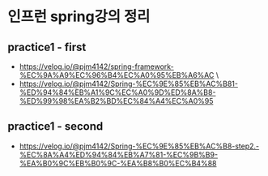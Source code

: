 # 인프런 spring강의 정리
## practice1 - first
- https://velog.io/@pjm4142/spring-framework-%EC%9A%A9%EC%96%B4%EC%A0%95%EB%A6%AC \
- https://velog.io/@pjm4142/Spring-%EC%9E%85%EB%AC%B81-%ED%94%84%EB%A1%9C%EC%A0%9D%ED%8A%B8-%ED%99%98%EA%B2%BD%EC%84%A4%EC%A0%95

## practice1 - second
- https://velog.io/@pjm4142/Spring-%EC%9E%85%EB%AC%B8-step2.-%EC%8A%A4%ED%94%84%EB%A7%81-%EC%9B%B9-%EA%B0%9C%EB%B0%9C-%EA%B8%B0%EC%B4%88
